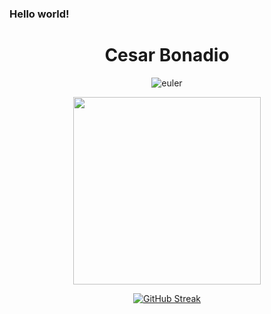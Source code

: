 ### Hello world!

<div align="center">

# Cesar Bonadio 

</div>

<div align="center">

 <!--<img src="https://cr-skills-chart-widget.azurewebsites.net/api/api?username=cesarbonadio&bg=green" width="450px" height="450px"/>-->

 ![euler](https://projecteuler.net/profile/cesarbonadio12.png) 
 
 <img src="https://cr-ss-service.azurewebsites.net/api/ScreenShot?widget=summary&username=cesarbonadio" width="300px"/>

[![GitHub Streak](http://github-readme-streak-stats.herokuapp.com?user=cesarbonadio&hide_border=false&date_format=M%20j%5B%2C%20Y%5D)](https://git.io/streak-stats)
 
 </div>

<!--
**cesarbonadio/cesarbonadio** is a ✨ _special_ ✨ repository because its `README.md` (this file) appears on your GitHub profile.

Here are some ideas to get you started:

- 🔭 I’m currently working on ...
- 🌱 I’m currently learning ...
- 👯 I’m looking to collaborate on ...
- 🤔 I’m looking for help with ...
- 💬 Ask me about ...
- 📫 How to reach me: ...
- 😄 Pronouns: ...
- ⚡ Fun fact: ...
-->
